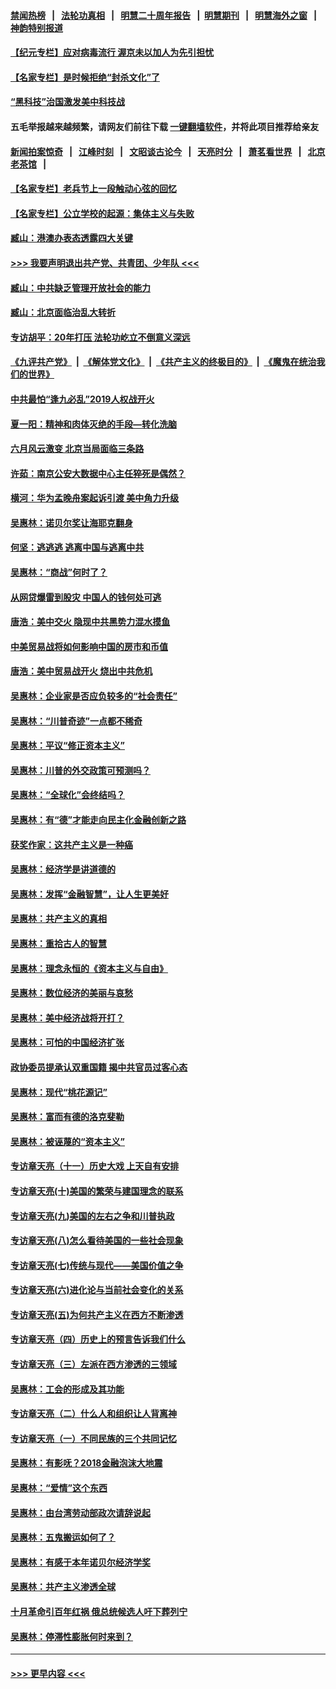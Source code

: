 #### [禁闻热榜](热点新闻.md?=0)  &nbsp;&nbsp;|&nbsp;&nbsp; [法轮功真相](https://github.com/gfw-breaker/truth/blob/master/README.md?=0) &nbsp;&nbsp;|&nbsp;&nbsp; [明慧二十周年报告](https://github.com/gfw-breaker/mh-reports/blob/master/README.md?=0) &nbsp;&nbsp;|&nbsp;&nbsp;[明慧期刊](https://github.com/gfw-breaker/mh-qikan) &nbsp;&nbsp;|&nbsp;&nbsp; [明慧海外之窗](https://github.com/gfw-breaker/mh-news/blob/master/README.md?=0) &nbsp;&nbsp;|&nbsp;&nbsp; [神韵特别报道](https://github.com/gfw-breaker/mh-news/blob/master/shenyun.md?=0)
#### [【纪元专栏】应对病毒流行 渥京未以加人为先引担忧](../pages/nsc423/n11875714.md?t=03041502) 
#### [【名家专栏】是时候拒绝“封杀文化”了](../pages/nsc423/n11814093.md?t=03041502) 
#### [“黑科技”治国激发美中科技战](../pages/nsc423/n11638056.md?t=03041502) 
#### 五毛举报越来越频繁，请网友们前往下载 [一键翻墙软件](https://github.com/gfw-breaker/ssr-accounts)，并将此项目推荐给亲友
#### [新闻拍案惊奇](https://github.com/gfw-breaker/banned-news/blob/master/pages/link4.md) &nbsp;&nbsp;|&nbsp;&nbsp; [江峰时刻](https://github.com/gfw-breaker/banned-news/blob/master/pages/link4.md) &nbsp;&nbsp;|&nbsp;&nbsp; [文昭谈古论今](https://github.com/gfw-breaker/banned-news/blob/master/pages/link4.md) &nbsp;&nbsp;|&nbsp;&nbsp; [天亮时分](https://github.com/gfw-breaker/banned-news/blob/master/pages/link4.md) &nbsp;&nbsp;|&nbsp;&nbsp; [萧茗看世界](https://github.com/gfw-breaker/banned-news/blob/master/pages/link4.md) &nbsp;&nbsp;|&nbsp;&nbsp; [北京老茶馆](https://github.com/gfw-breaker/banned-news/blob/master/pages/link4.md) &nbsp;&nbsp;|&nbsp;&nbsp; 
#### [【名家专栏】老兵节上一段触动心弦的回忆](../pages/nsc423/n11646016.md?t=03041502) 
#### [【名家专栏】公立学校的起源：集体主义与失败](../pages/nsc423/n11601833.md?t=03041502) 
#### [臧山：港澳办表态透露四大关键](../pages/nsc423/n11421628.md?t=03041502) 
#### [>>> 我要声明退出共产党、共青团、少年队 <<<](https://github.com/begood0513/goodnews/blob/master/quit/letter.md) 
#### [臧山：中共缺乏管理开放社会的能力](../pages/nsc423/n11407457.md?t=03041502) 
#### [臧山：北京面临治乱大转折](../pages/nsc423/n11406895.md?t=03041502) 
#### [专访胡平：20年打压 法轮功屹立不倒意义深远](../pages/nsc423/n11398800.md?t=03041502) 
#### [《九评共产党》](https://github.com/begood0513/9ping.md/blob/master/README.md) &nbsp;|&nbsp; [《解体党文化》](../../../../jtdwh.md/blob/master/README.md)  &nbsp;|&nbsp; [《共产主义的终极目的》](../../../../gczydzjmd.md/blob/master/README.md) &nbsp;|&nbsp; [《魔鬼在统治我们的世界》](../../../../mgztzwmdsj.md/blob/master/README.md) 
#### [中共最怕“逢九必乱”2019人权战开火](../pages/nsc423/n11385248.md?t=03041502) 
#### [夏一阳：精神和肉体灭绝的手段—转化洗脑](../pages/nsc423/n11368250.md?t=03041502) 
#### [六月风云激变 北京当局面临三条路](../pages/nsc423/n11313668.md?t=03041502) 
#### [许茹：南京公安大数据中心主任猝死是偶然？](../pages/nsc423/n11064744.md?t=03041502) 
#### [横河：华为孟晚舟案起诉引渡 美中角力升级](../pages/nsc423/n11027230.md?t=03041502) 
#### [吴惠林：诺贝尔奖让海耶克翻身](../pages/nsc423/n10890049.md?t=03041502) 
#### [何坚：逃逃逃 逃离中国与逃离中共](../pages/nsc423/n10592891.md?t=03041502) 
#### [吴惠林：“商战”何时了？](../pages/nsc423/n10573558.md?t=03041502) 
#### [从网贷爆雷到股灾 中国人的钱何处可逃](../pages/nsc423/n10572800.md?t=03041502) 
#### [唐浩：美中交火 隐现中共黑势力混水摸鱼](../pages/nsc423/n10544040.md?t=03041502) 
#### [中美贸易战将如何影响中国的房市和币值](../pages/nsc423/n10543697.md?t=03041502) 
#### [唐浩：美中贸易战开火 烧出中共危机](../pages/nsc423/n10540126.md?t=03041502) 
#### [吴惠林：企业家是否应负较多的“社会责任”](../pages/nsc423/n10535022.md?t=03041502) 
#### [吴惠林：“川普奇迹”一点都不稀奇](../pages/nsc423/n10512808.md?t=03041502) 
#### [吴惠林：平议“修正资本主义”](../pages/nsc423/n10495724.md?t=03041502) 
#### [吴惠林：川普的外交政策可预测吗？](../pages/nsc423/n10462387.md?t=03041502) 
#### [吴惠林：“全球化”会终结吗？](../pages/nsc423/n10452838.md?t=03041502) 
#### [吴惠林：有“德”才能走向民主化金融创新之路](../pages/nsc423/n10432292.md?t=03041502) 
#### [获奖作家：这共产主义是一种癌](../pages/nsc423/n10431541.md?t=03041502) 
#### [吴惠林：经济学是讲道德的](../pages/nsc423/n10398014.md?t=03041502) 
#### [吴惠林：发挥“金融智慧”，让人生更美好](../pages/nsc423/n10375019.md?t=03041502) 
#### [吴惠林：共产主义的真相](../pages/nsc423/n10351394.md?t=03041502) 
#### [吴惠林：重拾古人的智慧](../pages/nsc423/n10337691.md?t=03041502) 
#### [吴惠林：理念永恒的《资本主义与自由》](../pages/nsc423/n10316274.md?t=03041502) 
#### [吴惠林：数位经济的美丽与哀愁](../pages/nsc423/n10292946.md?t=03041502) 
#### [吴惠林：美中经济战将开打？](../pages/nsc423/n10258825.md?t=03041502) 
#### [吴惠林：可怕的中国经济扩张](../pages/nsc423/n10219147.md?t=03041502) 
#### [政协委员提承认双重国籍 揭中共官员过客心态](../pages/nsc423/n10208809.md?t=03041502) 
#### [吴惠林：现代“桃花源记”](../pages/nsc423/n10185234.md?t=03041502) 
#### [吴惠林：富而有德的洛克斐勒](../pages/nsc423/n10142264.md?t=03041502) 
#### [吴惠林：被诬蔑的“资本主义”](../pages/nsc423/n10124816.md?t=03041502) 
#### [专访章天亮（十一）历史大戏 上天自有安排](../pages/nsc423/n10094905.md?t=03041502) 
#### [专访章天亮(十)美国的繁荣与建国理念的联系](../pages/nsc423/n10094899.md?t=03041502) 
#### [专访章天亮(九)美国的左右之争和川普执政](../pages/nsc423/n10094889.md?t=03041502) 
#### [专访章天亮(八)怎么看待美国的一些社会现象](../pages/nsc423/n10094857.md?t=03041502) 
#### [专访章天亮(七)传统与现代——美国价值之争](../pages/nsc423/n10093140.md?t=03041502) 
#### [专访章天亮(六)进化论与当前社会变化的关系](../pages/nsc423/n10092036.md?t=03041502) 
#### [专访章天亮(五)为何共产主义在西方不断渗透](../pages/nsc423/n10083620.md?t=03041502) 
#### [专访章天亮（四）历史上的预言告诉我们什么](../pages/nsc423/n10083606.md?t=03041502) 
#### [专访章天亮（三）左派在西方渗透的三领域](../pages/nsc423/n10081115.md?t=03041502) 
#### [吴惠林：工会的形成及其功能](../pages/nsc423/n10080633.md?t=03041502) 
#### [专访章天亮（二）什么人和组织让人背离神](../pages/nsc423/n10076637.md?t=03041502) 
#### [专访章天亮（一）不同民族的三个共同记忆](../pages/nsc423/n10074188.md?t=03041502) 
#### [吴惠林：有影呒？2018金融泡沫大地震](../pages/nsc423/n10040534.md?t=03041502) 
#### [吴惠林：“爱情”这个东西](../pages/nsc423/n10019423.md?t=03041502) 
#### [吴惠林：由台湾劳动部政次请辞说起](../pages/nsc423/n9979679.md?t=03041502) 
#### [吴惠林：五鬼搬运如何了？](../pages/nsc423/n9925338.md?t=03041502) 
#### [吴惠林：有感于本年诺贝尔经济学奖](../pages/nsc423/n9871883.md?t=03041502) 
#### [吴惠林：共产主义渗透全球](../pages/nsc423/n9812748.md?t=03041502) 
#### [十月革命引百年红祸 俄总统候选人吁下葬列宁](../pages/nsc423/n9810182.md?t=03041502) 
#### [吴惠林：停滞性膨胀何时来到？](../pages/nsc423/n9764136.md?t=03041502) 

----
#### [ >>> 更早内容 <<< ](../indexes/nsc423-earlier.md)
